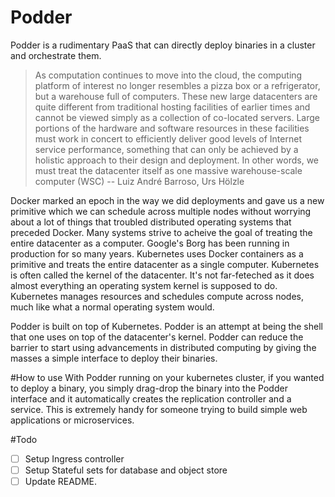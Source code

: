 # Podder
Podder is a rudimentary PaaS that can directly deploy binaries in a cluster and orchestrate them. 


> As computation continues to move into the cloud, the computing platform of interest no longer resembles a pizza box or a refrigerator, but a warehouse full of computers. These new large datacenters are quite different from traditional hosting facilities of earlier times and cannot be viewed simply as a collection of co-located servers. Large portions of the hardware and software resources in these facilities must work in concert to efficiently deliver good levels of Internet service performance, something that can only be achieved by a holistic approach to their design and deployment. In other words, we must treat the datacenter itself as one massive warehouse-scale computer (WSC) -- Luiz André Barroso, Urs Hölzle

Docker marked an epoch in the way we did deployments and gave us a new primitive which we can schedule across multiple nodes without worrying about a lot of things that troubled distributed operating systems that preceded Docker. Many systems strive to acheive the goal of treating the entire datacenter as a computer. Google's Borg has been running in production for so many years. Kubernetes uses Docker containers as a primitive and treats the entire datacenter as a single computer. Kubernetes is often called the kernel of the datacenter. It's not far-feteched as it does almost everything an operating system kernel is supposed to do. Kubernetes manages resources and schedules compute across nodes, much like what a normal operating system would. 

Podder is built on top of Kubernetes. Podder is an attempt at being the shell that one uses on top of the datacenter's kernel. Podder can reduce the barrier to start using advancements in distributed computing by giving the masses a simple interface to deploy their binaries. 

#How to use
With Podder running on your kubernetes cluster, if you wanted to deploy a binary, you simply drag-drop the binary into the Podder interface and it automatically creates the replication controller and a service. This is extremely handy for someone trying to build simple web applications or microservices. 



#Todo

- [ ] Setup Ingress controller
- [ ] Setup Stateful sets for database and object store
- [ ] Update README.
